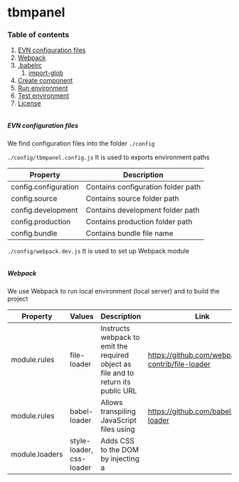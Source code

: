 # tbmpanel

### Table of contents
1. [EVN configuration files](#env-config)
2. [Webpack](#webpack)
3. [.babelrc](#babelrc)
    1. [import-glob](#glob)
4. [Create component](#create)
5. [Run environment](#run)
6. [Test environment](#test)
7. [License](#license)

######
##### EVN configuration files <a name="env-config"></a>
We find configuration files into the folder `./config`

`./config/tbmpanel.config.js` It is used to exports environment paths

| Property | Description |
| --- | --- |
| config.configuration | Contains configuration folder path |
| config.source | Contains source folder path |
| config.development | Contains development folder path |
| config.production | Contains production folder path |
| config.bundle | Contains bundle file name |


`./config/webpack.dev.js` It is used to set up Webpack module
######
##### Webpack <a name="webpack"></a>
 We use Webpack to run local environment (local server) and to build the project

| Property | Values | Description | Link |
| --- | --- | --- | --- |
| module.rules | file-loader | Instructs webpack to emit the required object as file and to return its public URL | https://github.com/webpack-contrib/file-loader |
| module.rules | babel-loader | Allows transpiling JavaScript files using | https://github.com/babel/babel-loader |
| module.loaders | style-loader, css-loader | Adds CSS to the DOM by injecting a <style> tag | https://github.com/webpack-contrib/style-loader |
| entry Array | webpack-hot-middleware/client, /index | Instructs webpack about virtual server entry point (localhost:PORT) and index JS file | https://github.com/glenjamin/webpack-hot-middleware |
| plugins Array | HotModuleReplacementPlugin | It compile the hot update chunks for developing environment | https://webpack.js.org/plugins/hot-module-replacement-plugin/ |
| plugins Array | HtmlWebpackPlugin | Used to inject bundle.js file into index.html template | https://github.com/jantimon/html-webpack-plugin |
######

##### .babelrc <a name="babelrc"></a>
Here you can find plugins used into Webpack config that is not supported from Webpack's module plugins configuration.
###### import-glob <a name="glob"></a>
It is used to import all of reducer files from specific folder (components).

######
##### Create component <a name="create"></a>
To create a new component inside the application scaffold:
```sh
npm run create
```
> It drive you step by step to create a new component

######
##### Run environment <a name="run"></a>

TO DO

######
##### Test environment <a name="test"></a>

Testing a React-Redux app using Jest and Enzyme.

We are going to use:
`jest ` `babel-jest ` `enzyme  ` `react-addons-test-utils` `react-test-renderer` `redux-mock-combiner`

Look at the [Link](https://medium.com/netscape/testing-a-react-redux-app-using-jest-and-enzyme-b349324803a9) for more info.

#

###### License <a name="license"></a>

[Triboo SPA - ALL RIGHTS RESERVED](http://www.triboomedia.it/privacy-policy/)

#